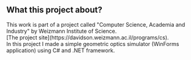 ## What this project about?
<p>
This work is part of a project called "Computer Science, Academia and Industry" by Weizmann Institute of Science.<br>
[The project site](https://davidson.weizmann.ac.il/programs/cs).<br>
In this project I made a simple geometric optics simulator (WinForms application) using C# and .NET framework.<br>
</p>



